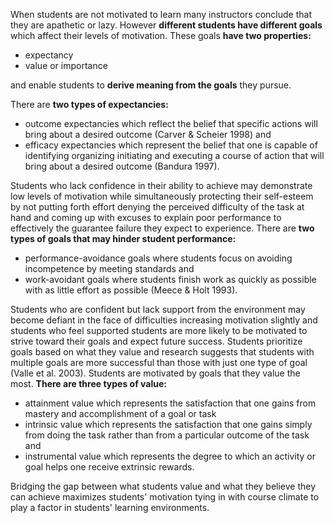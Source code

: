 <p><span style=font-weight: 400;>When students are not motivated to learn many instructors conclude that they are apathetic or lazy. However </span><strong>different students have different goals</strong><span style=font-weight: 400;> which affect their levels of motivation. These goals </span><strong>have two properties:</strong></p>

<ul>  <li style=font-weight: 400;><span style=font-weight: 400;>expectancy</span></li>  <li style=font-weight: 400;><span style=font-weight: 400;>value or importance</span></li>  </ul>

<p><span style=font-weight: 400;>and enable students to </span><strong>derive meaning from the goals</strong><span style=font-weight: 400;> they pursue. </span></p>

<p><span style=font-weight: 400;>There are </span><strong>two types of expectancies:</strong></p>  <ul>  <li style=font-weight: 400;> <span style=font-weight: 400;>outcome expectancies</span><span style=font-weight: 400;> which reflect the belief that specific actions will bring about a desired outcome (Carver &amp; Scheier 1998) and</span> </li>  <li style=font-weight: 400;> <span style=font-weight: 400;>efficacy expectancies</span><span style=font-weight: 400;> which represent the belief that one is capable of identifying organizing initiating and executing a course of action that will bring about a desired outcome (Bandura 1997).</span> </li>  </ul>

<p><span style=font-weight: 400;>Students who lack confidence in their ability to achieve may demonstrate low levels of motivation while simultaneously protecting their self-esteem by not putting forth effort denying the perceived difficulty of the task at hand and coming up with excuses to explain poor performance to effectively the guarantee failure they expect to experience. There are </span><strong>two types of goals that may hinder student performance:</strong></p>

<ul>  <li style=font-weight: 400;> <span style=font-weight: 400;>performance-avoidance goals</span><span style=font-weight: 400;> where students focus on avoiding incompetence by meeting standards and</span> </li>  <li style=font-weight: 400;> <span style=font-weight: 400;>work-avoidant goals</span><span style=font-weight: 400;> where students finish work as quickly as possible with as little effort as possible (Meece &amp; Holt 1993).</span> </li>  </ul>

<p><span style=font-weight: 400;>Students who are confident but lack support from the environment may become defiant in the face of difficulties increasing motivation slightly and students who feel supported students are more likely to be motivated to strive toward their goals and expect future success. Students prioritize goals based on what they value and research suggests that students with multiple goals are more successful than those with just one type of goal (Valle et al. 2003). Students are motivated by goals that they value the most. </span><strong>There are three types of value:</strong></p>

<ul>  <li style=font-weight: 400;> <span style=font-weight: 400;>attainment value</span><span style=font-weight: 400;> which represents the satisfaction that one gains from mastery and accomplishment of a goal or task</span> </li>  <li style=font-weight: 400;> <span style=font-weight: 400;>intrinsic value</span><span style=font-weight: 400;> which represents the satisfaction that one gains simply from doing the task rather than from a particular outcome of the task and</span> </li>  <li style=font-weight: 400;> <span style=font-weight: 400;>instrumental value</span><span style=font-weight: 400;> which represents the degree to which an activity or goal helps one receive extrinsic rewards.</span> </li>  </ul>

<p><span style=font-weight: 400;>Bridging the gap between what students value and what they believe they can achieve maximizes students' motivation tying in with course climate to play a factor in students' learning environments.</span></p>